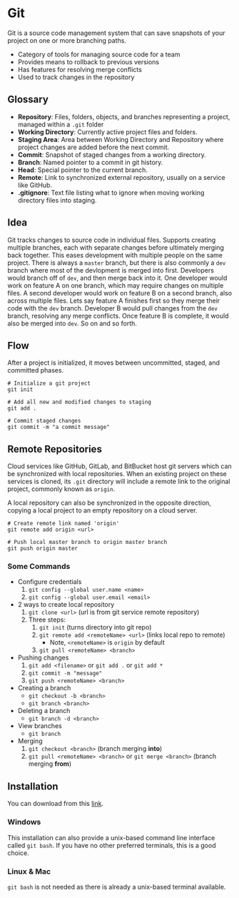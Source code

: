 # Git

Git is a source code management system that can save snapshots of your project on one or more branching paths.

- Category of tools for managing source code for a team
- Provides means to rollback to previous versions
- Has features for resolving merge conflicts
- Used to track changes in the repository

## Glossary

- **Repository**: Files, folders, objects, and branches representing a project, managed within a `.git` folder
- **Working Directory**: Currently active project files and folders.
- **Staging Area**: Area between Working Directory and Repository where project changes are added before the next commit.
- **Commit**: Snapshot of staged changes from a working directory.
- **Branch**: Named pointer to a commit in git history.
- **Head**: Special pointer to the current branch.
- **Remote**: Link to synchronized external repository, usually on a service like GitHub.
- **.gitignore**: Text file listing what to ignore when moving working directory files into staging.

## Idea

Git tracks changes to source code in individual files. Supports creating multiple branches, each with separate changes before ultimately merging back together. This eases development with multiple people on the same project. There is always a `master` branch, but there is also commonly a `dev` branch where most of the devlopment is merged into first. Developers would branch off of `dev`, and then merge back into it. One developer would work on feature A on one branch, which may require changes on multiple files. A second developer would work on feature B on a second branch, also across multiple files. Lets say feature A finishes first so they merge their code with the `dev` branch. Developer B would pull changes from the `dev` branch, resolving any merge conflicts. Once feature B is complete, it would also be merged into `dev`. So on and so forth.

## Flow

After a project is initialized, it moves between uncommitted, staged, and committed phases.

    # Initialize a git project
    git init

    # Add all new and modified changes to staging
    git add .

    # Commit staged changes
    git commit -m "a commit message"

## Remote Repositories

Cloud services like GitHub, GitLab, and BitBucket host git servers which can be synchronized with local repositories. When an existing project on these services is cloned, its `.git` directory will include a remote link to the original project, commonly known as `origin`.

A local repository can also be synchronized in the opposite direction, copying a local project to an empty repository on a cloud server.

    # Create remote link named 'origin'
    git remote add origin <url>

    # Push local master branch to origin master branch
    git push origin master

### Some Commands

- Configure credentials
  1. `git config --global user.name <name>`
  2. `git config --global user.email <email>`
- 2 ways to create local repository
  1. `git clone <url>` (url is from git service remote repository)
  2. Three steps:
        1. `git init` (turns directory into git repo)
        2. `git remote add <remoteName> <url>` (links local repo to remote)
            - Note, `<remoteName>` is `origin` by default
        3. `git pull <remoteName> <branch>`
- Pushing changes
  1. `git add <filename>` or `git add .` or `git add *`
  2. `git commit -m "message"`
  3. `git push <remoteName> <branch>`
- Creating a branch
  - `git checkout -b <branch>`
  - `git branch <branch>`
- Deleting a branch
  - `git branch -d <branch>`
- View branches
  - `git branch`
- Merging
  1. `git checkout <branch>` (branch merging **into**)
  2. `git pull <remoteName> <branch>` or `git merge <branch>` (branch merging **from**)

## Installation

You can download from this [link](https://git-scm.com/downloads).

### Windows

This installation can also provide a unix-based command line interface called `git bash`. If you have no other preferred terminals, this is a good choice.

### Linux & Mac

`git bash` is not needed as there is already a unix-based terminal available.
